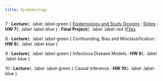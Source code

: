 ```yaml
---
title: Epidemiology
---
```


7
: **Lecture**{: .label .label-green } [Epidemiology and Study Designs](../../lec/lec7)
    : [Slides](https://docs.google.com/presentation/d/1ChL6eLGRR8I-mhTjNTJWO13WtLC_dEFv/edit#slide=id.g27f87c5a68c_0_756)
: **HW 7**{: .label .label-blue }
: **Final Project**{: .label .label-red }[Files](https://drive.google.com/file/d/10MuDJnXoTz9UcC-wUvDJwzYbyfpzXEUv/view?usp=drive_link)

8
: **Lecture**{: .label .label-green } Confounding, Bias and Misclassification
: **HW 8**{: .label .label-blue }

9
: **Lecture**{: .label .label-green } Infectious Disease Models
: **HW 9**{: .label .label-blue }

10
: **Lecture**{: .label .label-green } Causal Inference
: **HW 10**{: .label .label-blue }

